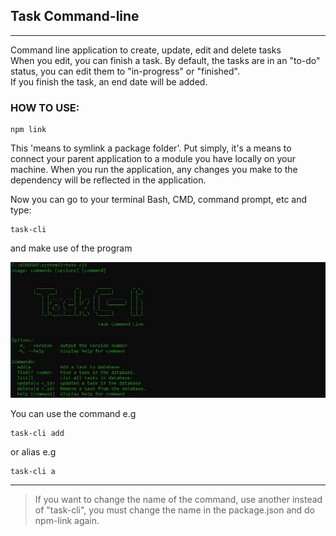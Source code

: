 ## Task Command-line
---
Command line application to create, update, edit and delete tasks  
When you edit, you can finish a task. 
By default, the tasks are in an "to-do" status, you can edit them to "in-progress" or "finished".  
If you finish the task, an end date will be added.

### HOW TO USE:
```
npm link
```
This 'means to symlink a package folder'. Put simply, it's a means to connect your parent application to a module you have locally on your machine. When you run the application, any changes you make to the dependency will be reflected in the application.

Now you can go to your terminal Bash, CMD, command prompt, etc and type:
```
task-cli
```
and make use of the program



![Screenshot](screenshot.jpg)


You can use the command
e.g
```
task-cli add
```
or alias
e.g
```
task-cli a
```


---
>If you want to change the name of the command, use another instead of "task-cli", you must change the name in the package.json and do npm-link again.